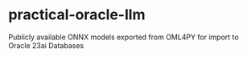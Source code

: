 # practical-oracle-llm
Publicly available ONNX models exported from OML4PY for import to Oracle 23ai Databases
